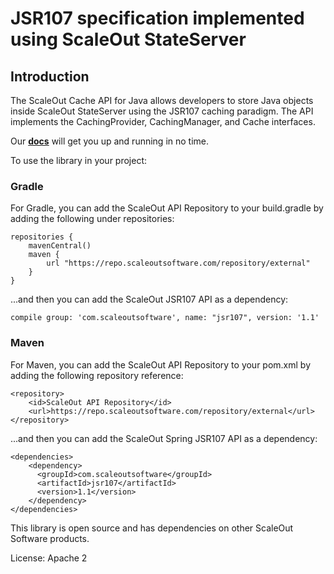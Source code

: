 # JSR107 specification implemented using ScaleOut StateServer

## Introduction

The ScaleOut Cache API for Java allows developers to store Java objects inside ScaleOut StateServer using the JSR107 caching paradigm. The API implements the CachingProvider, CachingManager, and Cache interfaces. 

Our **[docs](https://scaleoutsoftware.github.io/ScaleOutJSR107/)** will get you up and running in no time.

To use the library in your project:

### Gradle

For Gradle, you can add the ScaleOut API Repository to your build.gradle by adding the following under repositories: 

``` 
repositories {
    mavenCentral()
    maven {
        url "https://repo.scaleoutsoftware.com/repository/external"
    }
}
```

...and then you can add the ScaleOut JSR107 API as a dependency:

```
compile group: 'com.scaleoutsoftware', name: "jsr107", version: '1.1'
```

### Maven

For Maven, you can add the ScaleOut API Repository to your pom.xml by adding the following repository reference: 

```
<repository>
    <id>ScaleOut API Repository</id>
    <url>https://repo.scaleoutsoftware.com/repository/external</url>
</repository>
```

...and then you can add the ScaleOut Spring JSR107 API as a dependency:

```
<dependencies>
	<dependency>
	  <groupId>com.scaleoutsoftware</groupId>
	  <artifactId>jsr107</artifactId>
	  <version>1.1</version>
	</dependency>
</dependencies>
``` 

This library is open source and has dependencies on other ScaleOut Software products. 

License: Apache 2 